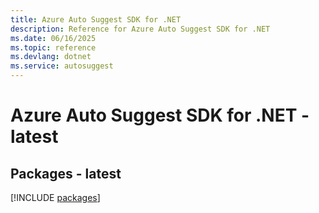 ```yaml
---
title: Azure Auto Suggest SDK for .NET
description: Reference for Azure Auto Suggest SDK for .NET
ms.date: 06/16/2025
ms.topic: reference
ms.devlang: dotnet
ms.service: autosuggest
---
```

# Azure Auto Suggest SDK for .NET - latest
## Packages - latest
[!INCLUDE [packages](auto-suggest-index.md)]